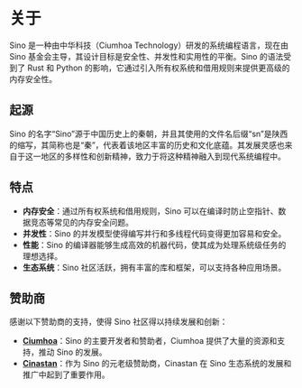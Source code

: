 
# 关于

Sino 是一种由中华科技（Ciumhoa Technology）研发的系统编程语言，现在由 Sino 基金会主导，其设计目标是安全性、并发性和实用性的平衡。Sino 的语法受到了 Rust 和 Python 的影响，它通过引入所有权系统和借用规则来提供更高级的内存安全性。

## 起源

Sino 的名字“Sino”源于中国历史上的秦朝，并且其使用的文件名后缀“sn”是陕西的缩写，其简称也是“秦”，代表着该地区丰富的历史和文化底蕴。其发展灵感也来自于这一地区的多样性和创新精神，致力于将这种精神融入到现代系统编程中。

## 特点

- **内存安全**：通过所有权系统和借用规则，Sino 可以在编译时防止空指针、数据竞态等常见的内存安全问题。
- **并发性**：Sino 的并发模型使得编写并行和多线程代码变得更加容易和安全。
- **性能**：Sino 的编译器能够生成高效的机器代码，使其成为处理系统级任务的理想选择。
- **生态系统**：Sino 社区活跃，拥有丰富的库和框架，可以支持各种应用场景。

## 赞助商

感谢以下赞助商的支持，使得 Sino 社区得以持续发展和创新：

- **[Ciumhoa](https://www.ciumhoa.com/)**：Sino 的主要开发者和赞助者，Ciumhoa 提供了大量的资源和支持，推动 Sino 的发展。
- **[Cinastan](https://www.cinastan.com/)**：作为 Sino 的元老级赞助商，Cinastan 在 Sino 生态系统的发展和推广中起到了重要作用。

  
